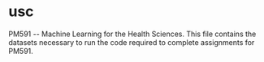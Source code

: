 # usc
PM591 -- Machine Learning for the Health Sciences.
This file contains the datasets necessary to run the code required to complete assignments for PM591.
